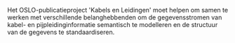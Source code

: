 Het OSLO-publicatieproject 'Kabels en Leidingen' moet helpen om samen te werken met verschillende belanghebbenden om de gegevensstromen van kabel- en pijpleidinginformatie semantisch te modelleren en de structuur van de gegevens te standaardiseren.